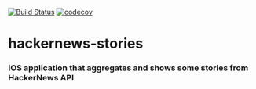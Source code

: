 [![Build Status](https://travis-ci.com/atereshkov/hackernews-stories.svg?branch=master)](https://travis-ci.com/atereshkov/hackernews-stories) [![codecov](https://codecov.io/gh/atereshkov/it-events-by/branch/master/graph/badge.svg)](https://codecov.io/gh/atereshkov/it-events-by)

# hackernews-stories

### iOS application that aggregates and shows some stories from HackerNews API
